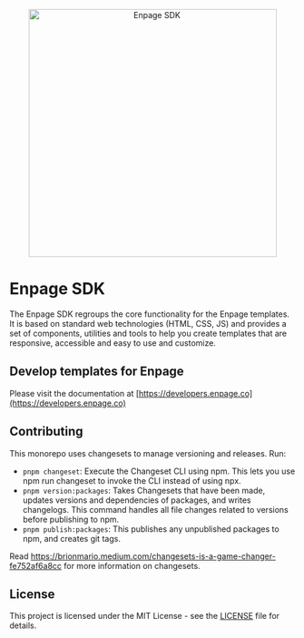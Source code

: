 <p align="center">
    <img alt="Enpage SDK" src="https://raw.githubusercontent.com/enpage/enpage-sdk/main/docs/enpage-sdk.svg" width="437">
</p>

# Enpage SDK

The Enpage SDK regroups the  core functionality for the Enpage templates.
It is based on standard web technologies (HTML, CSS, JS) and provides a set of components, utilities and tools
to help you create templates that are responsive, accessible and easy to use and customize.

## Develop templates for Enpage

Please visit the documentation at [https://developers.enpage.co](https://developers.enpage.co)



## Contributing

This monorepo uses changesets to manage versioning and releases.
Run:

- `pnpm changeset`: Execute the Changeset CLI using npm. This lets you use npm run changeset to invoke the CLI instead of using npx.
- `pnpm version:packages`: Takes Changesets that have been made, updates versions and dependencies of packages, and writes changelogs. This command handles all file changes related to versions before publishing to npm.
- `pnpm publish:packages`: This publishes any unpublished packages to npm, and creates git tags.

Read https://brionmario.medium.com/changesets-is-a-game-changer-fe752af6a8cc for more information on changesets.



## License

This project is licensed under the MIT License - see the [LICENSE](LICENSE) file for details.
